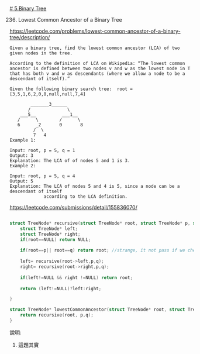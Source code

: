 
[# 5.Binary Tree](/binaryTree.md)

236. Lowest Common Ancestor of a Binary Tree

https://leetcode.com/problems/lowest-common-ancestor-of-a-binary-tree/description/

    Given a binary tree, find the lowest common ancestor (LCA) of two given nodes in the tree.
    
    According to the definition of LCA on Wikipedia: “The lowest common ancestor is defined between two nodes v and w as the lowest node in T that has both v and w as descendants (where we allow a node to be a descendant of itself).”
    
    Given the following binary search tree:  root = [3,5,1,6,2,0,8,null,null,7,4]
    
            _______3______
           /              \
        ___5__          ___1__
       /      \        /      \
       6      _2       0       8
             /  \
             7   4
    Example 1:
    
    Input: root, p = 5, q = 1
    Output: 3
    Explanation: The LCA of of nodes 5 and 1 is 3.
    Example 2:
    
    Input: root, p = 5, q = 4
    Output: 5
    Explanation: The LCA of nodes 5 and 4 is 5, since a node can be a descendant of itself
                 according to the LCA definition.
    
    



https://leetcode.com/submissions/detail/155836070/
    
```c

struct TreeNode* recursive(struct TreeNode* root, struct TreeNode* p, struct TreeNode* q){
    struct TreeNode* left;
    struct TreeNode* right;
    if(root==NULL) return NULL;
    
    if(root==p|| root==q) return root; //strange, it not pass if we check with the val  not the address
    
    left= recursive(root->left,p,q);
    right= recursive(root->right,p,q);
    
    if(left!=NULL && right !=NULL) return root;
    
    return (left!=NULL)?left:right;

}

struct TreeNode* lowestCommonAncestor(struct TreeNode* root, struct TreeNode* p, struct TreeNode* q) {
    return recursive(root, p,q);
}


```
說明:

1. 這題其實